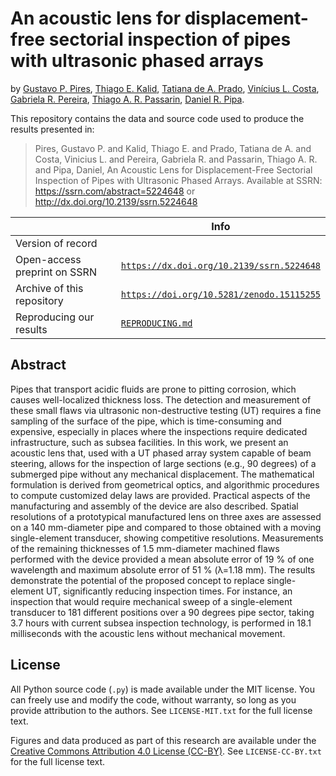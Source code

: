 # An acoustic lens for displacement-free sectorial inspection of pipes with ultrasonic phased arrays

by 
[Gustavo P. Pires](https://orcid.org/0009-0008-3474-6077),
[Thiago E. Kalid](https://orcid.org/0000-0002-2035-5349),
[Tatiana de A. Prado](https://orcid.org/0000-0002-4876-2974),
[Vinícius L. Costa](https://orcid.org/0009-0006-5632-6183),
[Gabriela R. Pereira](https://orcid.org/0000-0003-3719-1683),
[Thiago A. R. Passarin](https://orcid.org/0000-0003-1001-5911),
[Daniel R. Pipa](https://orcid.org/0000-0002-9398-332X).

This repository contains the data and source code used to produce the results presented in:

> Pires, Gustavo P. and Kalid, Thiago E. and Prado, Tatiana de A. and Costa, Vinicius L. and Pereira, Gabriela R. and Passarin, Thiago A. R. and Pipa, Daniel, An Acoustic Lens for Displacement-Free Sectorial Inspection of Pipes with Ultrasonic Phased Arrays. Available at SSRN: https://ssrn.com/abstract=5224648 or http://dx.doi.org/10.2139/ssrn.5224648
 
 
 
|                              | Info |
|------------------------------|------|
| Version of record            |      |
| Open-access preprint on SSRN |   [`https://dx.doi.org/10.2139/ssrn.5224648`](https://dx.doi.org/10.2139/ssrn.5224648)   | 
| Archive of this repository   |   [`https://doi.org/10.5281/zenodo.15115255`](https://doi.org/10.5281/zenodo.15115255)   | 
| Reproducing our results | [`REPRODUCING.md`](REPRODUCING.md) |

## Abstract

Pipes that transport acidic fluids are prone to pitting corrosion, which causes well-localized thickness loss. The detection and measurement of these small flaws via ultrasonic non-destructive testing (UT) requires a fine sampling of the surface of the pipe, which is time-consuming and expensive, especially in places where the inspections require dedicated infrastructure, such as subsea facilities. In this work, we present an acoustic lens that, used with a UT phased array system capable of beam steering, allows for the inspection of large sections (e.g., 90 degrees) of a submerged pipe without any mechanical displacement. The mathematical formulation is derived from geometrical optics, and algorithmic procedures to compute customized delay laws are provided. Practical aspects of the manufacturing and assembly of the device are also described. Spatial resolutions of a prototypical manufactured lens on three axes are assessed on a 140 mm-diameter pipe and compared to those obtained with a moving single-element transducer, showing competitive resolutions. Measurements of the remaining thicknesses of 1.5 mm-diameter machined flaws performed with the device provided a mean absolute error of 19 % of one wavelength and maximum absolute error of 51 % (λ=1.18 mm). The results demonstrate the potential of the proposed concept to replace single-element UT, significantly reducing inspection times. For instance, an inspection that would require mechanical sweep of a single-element transducer to 181 different positions over a 90 degrees pipe sector, taking 3.7 hours with current subsea inspection technology, is performed in 18.1 milliseconds with the acoustic lens without mechanical movement.

## License
All Python source code (`.py`) is made available
under the MIT license. You can freely use and modify the code, without
warranty, so long as you provide attribution to the authors. See
`LICENSE-MIT.txt` for the full license text.

Figures and data
produced as part of this research are available under the [Creative Commons
Attribution 4.0 License (CC-BY)][cc-by]. See `LICENSE-CC-BY.txt` for the full
license text.

[cc-by]: https://creativecommons.org/licenses/by/4.0/


